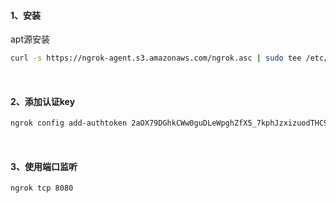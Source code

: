 #### 1、安装

apt源安装

```sh
curl -s https://ngrok-agent.s3.amazonaws.com/ngrok.asc | sudo tee /etc/apt/trusted.gpg.d/ngrok.asc >/dev/null && echo "deb https://ngrok-agent.s3.amazonaws.com buster main" | sudo tee /etc/apt/sources.list.d/ngrok.list && sudo apt update && sudo apt install ngrok
```

<br/>

#### 2、添加认证key

```sh
ngrok config add-authtoken 2aOX79DGhkCWw0guDLeWpghZfX5_7kphJzxizuodTHC9iYFvd
```

<br/>

#### 3、使用端口监听

```sh
ngrok tcp 8080
```
